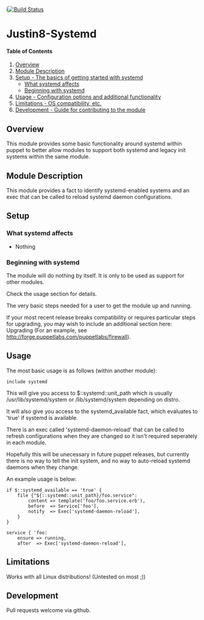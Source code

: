 i[![Build Status](https://travis-ci.org/justin8/justin8-ghost.svg?branch=master)](https://travis-ci.org/justin8/justin8-ghost)

# Justin8-Systemd

#### Table of Contents

1. [Overview](#overview)
2. [Module Description](#module-description)
3. [Setup - The basics of getting started with systemd](#setup)
    * [What systemd affects](#what-systemd-affects)
    * [Beginning with systemd](#beginning-with-systemd)
4. [Usage - Configuration options and additional functionality](#usage)
5. [Limitations - OS compatibility, etc.](#limitations)
6. [Development - Guide for contributing to the module](#development)

## Overview

This module provides some basic functionality around systemd within puppet to better allow modules to support both systemd and legacy init systems within the same module.

## Module Description

This module provides a fact to identify systemd-enabled systems and an exec that can be called to reload systemd daemon configurations.

## Setup

### What systemd affects

* Nothing

### Beginning with systemd

The module will do nothing by itself. It is only to be used as support for other modules.

Check the usage section for details.



The very basic steps needed for a user to get the module up and running.

If your most recent release breaks compatibility or requires particular steps
for upgrading, you may wish to include an additional section here: Upgrading
(For an example, see http://forge.puppetlabs.com/puppetlabs/firewall).

## Usage

The most basic usage is as follows (within another module):

```
include systemd
```
This will give you access to $::systemd::unit_path which is usually /usr/lib/systemd/system or /lib/systemd/system depending on distro.

It will also give you access to the systemd_available fact, which evaluates to 'true' if systemd is available.

There is an exec called 'systemd-daemon-reload' that can be called to refresh configurations when they are changed so it isn't required seperately in each module.

Hopefully this will be unecessary in future puppet releases, but currently there is no way to tell the init system, and no way to auto-reload systemd daemons when they change.

An example usage is below:

```
if $::systemd_available == 'true' {
    file {"${::systemd::unit_path}/foo.service":
        content => template('foo/foo.service.erb'),
        before  => Service['foo'],
        notify  => Exec['systemd-daemon-reload'],
    }
}

service { 'foo:
    ensure => running,
    after  => Exec['systemd-daemon-reload'],
```

## Limitations

Works with all Linux distributions! (Untested on most ;))

## Development

Pull requests welcome via github.
